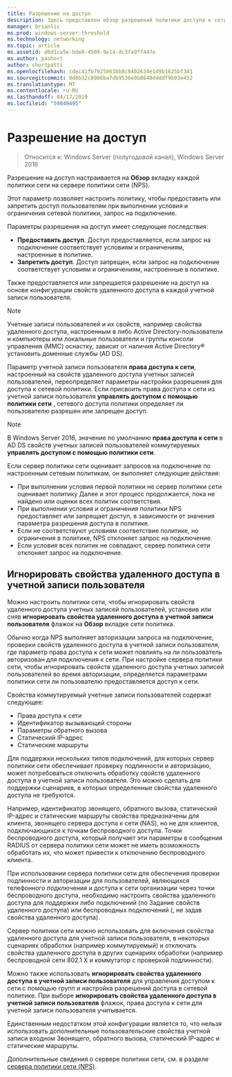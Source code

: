 ```yaml
---
title: Разрешение на доступ
description: Здесь представлен обзор разрешений политики доступа к сети для сервера политики сети в Windows Server 2016.
manager: brianlic
ms.prod: windows-server-threshold
ms.technology: networking
ms.topic: article
ms.assetid: d6d1ca5e-bde0-4509-9e14-dc3fa9ff447e
ms.author: pashort
author: shortpatti
ms.openlocfilehash: cdec41fb7925061bb8c8402634e1d9b1625bf301
ms.sourcegitcommit: 0d0b32c8986ba7db9536e0b8648d4ddf9b03e452
ms.translationtype: MT
ms.contentlocale: ru-RU
ms.lasthandoff: 04/17/2019
ms.locfileid: "59849495"
---
```

# <a name="access-permission"></a>Разрешение на доступ

>Относится к: Windows Server (полугодовой канал), Windows Server 2016

Разрешение на доступ настраивается на **Обзор** вкладку каждой политики сети на сервере политики сети (NPS). 

Этот параметр позволяет настроить политику, чтобы предоставить или запретить доступ пользователям при выполнении условия и ограничения сетевой политики, запрос на подключение. 

Параметры разрешения на доступ имеет следующие последствия:

- **Предоставить доступ**. Доступ предоставляется, если запрос на подключение соответствует условиям и ограничениям, настроенные в политике.
- **Запретить доступ**. Доступ запрещен, если запрос на подключение соответствует условиям и ограничениям, настроенные в политике.

Также предоставляется или запрещается разрешение на доступ на основе конфигурации свойств удаленного доступа в каждой учетной записи пользователя.

>[!NOTE]
>Учетные записи пользователей и их свойств, например свойства удаленного доступа, настроенным в либо Active Directory-пользователи и компьютеры или локальные пользователи и группы консоли управления \(MMC\) оснастку, зависит от наличия Active Directory&reg; установить доменные службы (AD DS).

Параметр учетной записи пользователя **права доступа к сети**, настроенный на свойств удаленного доступа учетных записей пользователей, переопределяет параметры настройки разрешения для доступа к сетевой политики. Если присвоить права доступа к сети из учетной записи пользователя **управлять доступом с помощью политики сети** , сетевого доступа политики определяет ли пользователю разрешен или запрещен доступ.

>[!NOTE]
>В Windows Server 2016, значение по умолчанию **права доступа к сети** в AD DS свойств учетных записей пользователей коммутируемых **управлять доступом с помощью политики сети**.

Если сервер политики сети оценивает запросов на подключение по настроенным сетевым политикам, он выполняет следующие действия:

- При выполнении условия первой политики не сервер политики сети оценивает политику Далее и этот процесс продолжается, пока не найдено или оценки всех политик соответствия.
- При выполнении условия и ограничения политики NPS предоставляет или запрещает доступ, в зависимости от значения параметра разрешения доступа в политике.
- Если не соответствуют условиям соответствие политике, но ограничения в политике, NPS отклоняет запрос на подключение.
- Если условия всех политик не совпадают, сервер политики сети отклоняет запрос на подключение.

## <a name="ignore-user-account-dial-in-properties"></a>Игнорировать свойства удаленного доступа в учетной записи пользователя

Можно настроить политики сети, чтобы игнорировать свойств удаленного доступа учетных записей пользователей, установив или сняв **игнорировать свойства удаленного доступа в учетной записи пользователя** флажок на **Обзор** вкладке сети политика. 

Обычно когда NPS выполняет авторизации запроса на подключение, проверки свойств удаленного доступа в учетной записи пользователя, где параметр права доступа к сети может повлиять на ли пользователь авторизован для подключения к сети. При настройке сервера политики сети, чтобы игнорировать свойств удаленного доступа учетных записей пользователей во время авторизации, определяется параметрами политики сети ли пользователю предоставляется доступ к сети.

Свойства коммутируемый учетные записи пользователей содержат следующее:

- Права доступа к сети
- Идентификатор вызывающей стороны
- Параметры обратного вызова
- Статический IP-адрес
- Статические маршруты

Для поддержки нескольких типов подключений, для которых сервер политики сети обеспечивает проверку подлинности и авторизацию, может потребоваться отключить обработку свойств удаленного доступа в учетной записи пользователя. Это можно сделать для поддержки сценариев, в которых определенные свойства удаленного доступа не требуются.

Например, идентификатор звонящего, обратного вызова, статический IP-адрес и статические маршруты свойства предназначены для клиента, звонящего сервера доступа к сети \(NAS\), но не для клиентов, подключающихся к точкам беспроводного доступа. Точки беспроводного доступа, который получает эти параметры в сообщения RADIUS от сервера политики сети может не иметь возможность обработать их, что может привести к отключению беспроводного клиента.

При использовании сервера политики сети для обеспечения проверки подлинности и авторизации для пользователей, являющихся телефонного подключения и доступа к сети организации через точки беспроводного доступа, необходимо настроить свойства удаленного доступа для поддержки либо подключений \(по Задание свойств удаленного доступа\) или беспроводных подключений \(, не задав свойства удаленного доступа\).

Сервер политики сети можно использовать для включения свойства удаленного доступа для учетной записи пользователя, в некоторых сценариях обработки \(например коммутируемый\) и отключать свойства удаленного доступа в других сценариях обработки \(например беспроводной сети 802.1 X и коммутатор с проверкой подлинности\).

Можно также использовать **игнорировать свойства удаленного доступа в учетной записи пользователя** для управления доступом к сети с помощью групп и настройка разрешений доступа в сетевой политике. При выборе **игнорировать свойства удаленного доступа в учетной записи пользователя** флажок, права доступа к сети для учетной записи пользователя учитывается.

Единственным недостатком этой конфигурации является то, что нельзя использовать дополнительные пользовательские свойства учетной записи входном Звонящего, обратного вызова, статический IP-адрес и статические маршруты.

Дополнительные сведения о сервере политики сети, см. в разделе [сервера политики сети (NPS)](nps-top.md).
